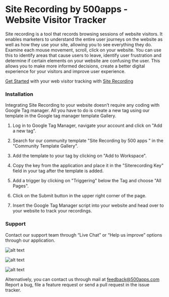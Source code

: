 # Site Recording by 500apps - Website Visitor Tracker 
Site recording is a tool that records browsing sessions of website visitors. It enables marketers to understand the entire user journeys on the website as well as how they use your site, allowing you to see everything they do. Examine each mouse movement, scroll, click on your website.
You can use this to identify areas that cause users to leave, identify user frustration and determine if certain elements on your website are confusing the user. This allows you to make more informed decisions, create a better digital experience for your visitors and improve user experience.

[Get Started](https://infinity.500apps.com/siterecording) with your web visitor tracking with [Site Recording](https://siterecording.com)

 
### Installation
Integrating Site Recording to your website doesn’t require any coding with Google Tag manager. All you have to do is create a new tag using our template in the Google tag manager template Gallery.

1. Log in to Google Tag Manager, navigate your account and click on "Add a new tag".

2. Search for our community template "Site Recording by 500 apps " in the "Community Template Gallery".

3. Add the template to your tag by clicking on "Add to Workspace".

4. Copy the key from the application and place it in the "Siterecording Key" field in your tag after the template is added.

5. Add a trigger by clicking on "Triggering" below the Tag and choose "All Pages".

6. Click on the Submit button in the upper right corner of the page.

7. Insert the Google Tag Manager script into your website and head over to your website to track your recordings.


### Support
Contact our support team through “Live Chat” or “Help us improve” options through our application.


![alt text](https://infinity.500apps.com/img/pushninja/GTM-Image-1.png)

![alt text](https://infinity.500apps.com/img/pushninja/GTM-Image-2.png)

![alt text](https://infinity.500apps.com/img/pushninja/GTM-Image-3.png)


Alternatively, you can contact us through mail at feedback@500apps.com
Report a bug, file a feature request or send a pull request in the issue tracker.

